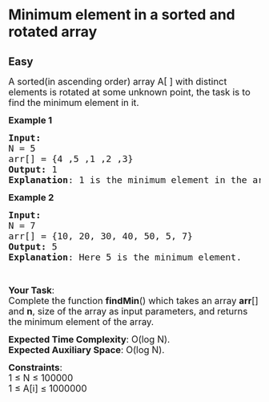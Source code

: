 # Minimum element in a sorted and rotated array
## Easy
<div class="problems_problem_content__Xm_eO"><p><span style="font-size: 18px;">A sorted(in&nbsp;ascending order) array A[ ] with distinct elements is rotated at some unknown point, the task is to find the minimum element in it.</span></p>
<p><span style="font-size: 18px;"><strong>Example 1</strong></span></p>
<pre><span style="font-size: 18px;"><strong>Input:
</strong>N = 5
arr[] = {4 ,5 ,1 ,2 ,3}
<strong>Output: </strong>1
</span><span style="font-size: 18px;"><strong>Explanation</strong>: 1 is the minimum element in the array.</span></pre>
<p><span style="font-size: 18px;"><strong>Example 2</strong></span></p>
<pre><span style="font-size: 18px;"><strong>Input:
</strong>N = 7
arr[] = {10, 20, 30, 40, 50, 5, 7}
</span><span style="font-size: 18px;"><strong>Output: </strong>5
</span><span style="font-size: 18px;"><strong>Explanation</strong>: Here 5 is the minimum element.</span></pre>
<p>&nbsp;</p>
<p><span style="font-size: 18px;"><strong>Your Task</strong>:<br>Complete the function&nbsp;<strong>findMin</strong>() which takes an array <strong>arr</strong>[] and <strong>n</strong>, size of the array as input parameters, and returns the minimum element of the array.</span></p>
<p><span style="font-size: 18px;"><strong>Expected Time Complexity</strong>: O(log N).<br><strong>Expected Auxiliary Space</strong>: O(log N).</span></p>
<p><span style="font-size: 18px;"><strong>Constraints</strong>:<br>1 ≤ N ≤ 100000<br>1 ≤ A[i] ≤ 1000000</span></p></div>